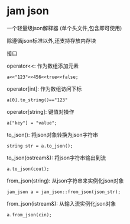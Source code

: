 jam json
========

一个轻量级json解释器 (单个头文件,包含即可使用)

除遵循json标准以外,还支持存放内存块


接口

operator<<:			作为数组添加元素

	a<<"123"<<456<<true<<false;

operator[int]:		作为数组访问下标

	a[0].to_string()=="123"

operator[string]:	键值对操作

	a["key"] = "value";



to_json(): 将json对象转换为json字符串
	
	string str = a.to_json();

to_json(ostream&): 将json字符串输出到流

	a.to_json(cout);

from_json(string): 从json字符串来实例化json对象
	
	jam_json a = jam_json::from_json(json_str);

from_json(istream&): 从输入流实例化json对象
	
	a.from_json(cin);
